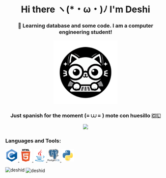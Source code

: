 <h1 align="center">Hi there ヽ(*・ω・)ﾉ I'm Deshi</h1>
<h3 align="center">🌱 Learning database and some code. I am a computer engineering student!</h3>
<p align="center">
<img src="https://github.com/Deshid/Ecuaciones_Diferenciales/blob/main/Formulas/LogoCat-transparent.png" width="200"\>
</p>
<h3 align="center"> Just spanish for the moment (= ⩊ = ) mote con huesillo 🇨🇱 </h3>
<p align="center">
  <img src="https://media.tenor.com/D1o2SU5HIdIAAAAi/estrella-bling.gif" width="80"\>
</p>

<h3 align="left">Languages and Tools:</h3>
<p align="left"> <a href="https://www.cprogramming.com/" target="_blank" rel="noreferrer"> <img src="https://raw.githubusercontent.com/devicons/devicon/master/icons/c/c-original.svg" alt="c" width="40" height="40"/> </a> <a href="https://www.w3.org/html/" target="_blank" rel="noreferrer"> <img src="https://raw.githubusercontent.com/devicons/devicon/master/icons/html5/html5-original-wordmark.svg" alt="html5" width="40" height="40"/> </a> <a href="https://www.java.com" target="_blank" rel="noreferrer"> <img src="https://raw.githubusercontent.com/devicons/devicon/master/icons/java/java-original.svg" alt="java" width="40" height="40"/> </a> <a href="https://www.postgresql.org" target="_blank" rel="noreferrer"> <img src="https://raw.githubusercontent.com/devicons/devicon/master/icons/postgresql/postgresql-original-wordmark.svg" alt="postgresql" width="40" height="40"/> </a> <a href="https://www.python.org" target="_blank" rel="noreferrer"> <img src="https://raw.githubusercontent.com/devicons/devicon/master/icons/python/python-original.svg" alt="python" width="40" height="40"/> </a> </p>

<p><img align="left" src="https://github-readme-stats.vercel.app/api/top-langs?username=deshid&show_icons=true&locale=en&layout=compact&bg_color=24243e&title_color=ffcc4f&text_color=ff9d82" alt="deshid" /></p>

<p>&nbsp;<img align="center" src="https://github-readme-stats.vercel.app/api?username=deshid&show_icons=true&locale=en&bg_color=24243e&title_color=ffcc4f&text_color=ff9d82" alt="deshid" /></p>

<!--
**Deshid/Deshid** is a ✨ _special_ ✨ repository because its `README.md` (this file) appears on your GitHub profile.

Here are some ideas to get you started:

- 🔭 I’m currently working on ...
- 🌱 I’m currently learning data base! ( ˙꒳​˙ )
- 👯 I’m looking to collaborate on ...
- 🤔 I’m looking for help with ...
- 💬 Ask me about ...
- 📫 How to reach me: paulalabra18@gmail.com
- 😄 Pronouns: ...
- ⚡ Fun fact: ...
-->
